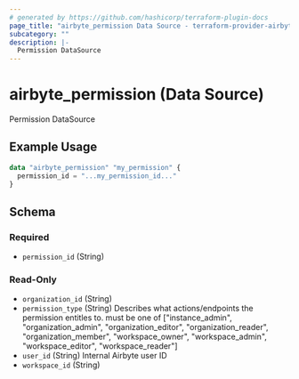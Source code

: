 ```yaml
---
# generated by https://github.com/hashicorp/terraform-plugin-docs
page_title: "airbyte_permission Data Source - terraform-provider-airbyte"
subcategory: ""
description: |-
  Permission DataSource
---
```


# airbyte_permission (Data Source)

Permission DataSource

## Example Usage

```terraform
data "airbyte_permission" "my_permission" {
  permission_id = "...my_permission_id..."
}
```

<!-- schema generated by tfplugindocs -->
## Schema

### Required

- `permission_id` (String)

### Read-Only

- `organization_id` (String)
- `permission_type` (String) Describes what actions/endpoints the permission entitles to. must be one of ["instance_admin", "organization_admin", "organization_editor", "organization_reader", "organization_member", "workspace_owner", "workspace_admin", "workspace_editor", "workspace_reader"]
- `user_id` (String) Internal Airbyte user ID
- `workspace_id` (String)


